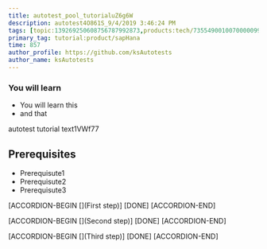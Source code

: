```yaml
---
title: autotest_pool_tutorialuZ6g6W
description: autotest4O861S_9/4/2019 3:46:24 PM
tags: [topic:139269250608756787992873,products:tech/73554900100700000996,tutorial:experience/advanced]
primary_tag: tutorial:product/sapHana
time: 857
author_profile: https://github.com/ksAutotests
author_name: ksAutotests
---
```

### You will learn
- You will learn this
- and that

autotest tutorial text1VWf77

## Prerequisites
- Prerequisute1
- Prerequisute2
- Prerequisute3

[ACCORDION-BEGIN [](First step)]
[DONE]
[ACCORDION-END]

[ACCORDION-BEGIN [](Second step)]
[DONE]
[ACCORDION-END]

[ACCORDION-BEGIN [](Third step)]
[DONE]
[ACCORDION-END]


